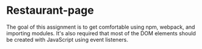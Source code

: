 # Restaurant-page

The goal of this assignment is to get comfortable using npm, webpack, and importing modules. 
It's also required that most of the DOM elements should be created with JavaScript using event listeners.
